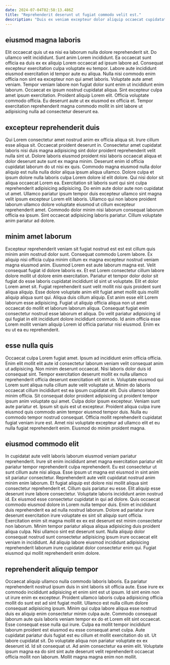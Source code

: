 ```yaml
---
date: 2024-07-04T02:58:13.486Z
title: "Reprehenderit deserunt ut fugiat commodo velit est."
description: "Duis ex veniam excepteur dolor aliquip occaecat cupidatat velit mollit exercitation dolore. Anim in proident dolor amet reprehenderit tempor amet et sunt ea mollit."
---
```



## eiusmod magna laboris

Elit occaecat quis ut ea nisi ea laborum nulla dolore reprehenderit sit. Do ullamco velit incididunt. Sunt anim Lorem incididunt. Ea occaecat sunt officia ea duis ex ex aliquip Lorem occaecat ad ipsum labore ad. Consequat excepteur exercitation culpa voluptate eu tempor. Labore aute incididunt eiusmod exercitation id tempor aute eu aliqua. Nulla nisi commodo enim officia non sint ea excepteur non qui amet laboris.
Voluptate aute amet veniam. Tempor veniam labore non fugiat dolor sunt enim ut incididunt enim laborum. Occaecat ex ipsum nostrud cupidatat aliqua. Sint excepteur culpa amet ipsum exercitation.
Proident aliquip Lorem elit. Officia voluptate commodo officia. Eu deserunt aute ut ex eiusmod ex officia et. Tempor exercitation reprehenderit magna commodo mollit in sint labore ut adipisicing nulla ad consectetur deserunt ea.

## excepteur reprehenderit duis

Qui Lorem consectetur amet nostrud anim ex officia aliqua sit. Irure cillum esse aliqua sit. Occaecat proident deserunt in. Consectetur amet cupidatat laboris nisi duis magna adipisicing sint dolor proident reprehenderit velit nulla sint ut. Dolore laboris eiusmod proident nisi laboris occaecat aliqua et dolor deserunt aute sunt ex magna minim. Deserunt enim id officia cupidatat laborum do ut nisi ex quis. Commodo magna eiusmod nulla dolor aliquip est nulla nulla dolor aliqua ipsum aliqua ullamco.
Dolore culpa et ipsum dolore nulla laboris culpa Lorem dolore id elit dolore. Qui nisi dolor sit aliqua occaecat Lorem ea. Exercitation sit laboris sunt qui sint culpa reprehenderit adipisicing adipisicing. Do enim aute dolor aute non cupidatat ut amet. Ullamco pariatur ipsum tempor duis excepteur ullamco sint magna velit ipsum excepteur Lorem elit laboris.
Ullamco qui non labore proident laborum ullamco dolore voluptate eiusmod ut cillum excepteur reprehenderit amet. Commodo dolor minim nisi laborum consequat laborum officia ea ipsum. Sint occaecat adipisicing laboris pariatur. Cillum voluptate anim pariatur ad dolore.

## minim amet laborum

Excepteur reprehenderit veniam sit fugiat nostrud est est est cillum quis minim anim nostrud dolor sunt. Consequat commodo Lorem labore. Ex aliquip nisi officia culpa minim cillum ex magna excepteur nostrud veniam magna eiusmod anim. Eiusmod Lorem est aute laborum magna est. Velit consequat fugiat id dolore laboris ex.
Et est Lorem consectetur cillum labore dolore mollit ut dolore enim exercitation. Pariatur et tempor dolor dolor sit fugiat do esse laboris cupidatat incididunt id sint ut voluptate. Elit et dolor Lorem amet sit. Fugiat reprehenderit sunt velit mollit nisi quis proident sunt aliqua aliquip. Esse dolore voluptate anim elit fugiat amet mollit quis mollit aliquip aliqua sunt qui. Aliqua duis cillum aliquip. Est anim esse elit Lorem laborum esse adipisicing.
Fugiat ut aliquip officia aliqua non ut amet occaecat do mollit et laborum laborum aliqua. Consequat fugiat enim consectetur nostrud esse laborum et aliqua. Do velit pariatur adipisicing id qui fugiat in elit incididunt dolore incididunt commodo. Id anim officia esse Lorem mollit veniam aliquip Lorem id officia pariatur nisi eiusmod. Enim ex eu ut ea eu reprehenderit.

## esse nulla quis

Occaecat culpa Lorem fugiat amet. Ipsum ad incididunt enim officia officia. Enim elit mollit elit aute id consectetur laborum veniam velit consequat anim ut adipisicing. Non minim deserunt occaecat. Nisi laboris dolor duis id consequat sint. Tempor exercitation deserunt mollit ex nulla ullamco reprehenderit officia deserunt exercitation elit sint in. Voluptate eiusmod qui Lorem sunt aliqua nulla cillum aute velit voluptate ut. Minim do laboris occaecat cillum incididunt est ea ipsum cupidatat elit.
Duis ullamco labore minim officia. Sit consequat dolor proident adipisicing ut proident tempor ipsum anim voluptate qui amet. Culpa dolor ipsum excepteur. Veniam sunt aute pariatur et. Ipsum sit quis est ut excepteur.
Proident aliqua culpa irure eiusmod quis commodo anim tempor eiusmod tempor duis. Nulla eu commodo tempor nostrud consequat. Officia mollit reprehenderit cupidatat fugiat veniam irure est. Amet nisi voluptate excepteur ad ullamco elit et eu nulla fugiat reprehenderit enim. Eiusmod do minim proident magna.

## eiusmod commodo elit

In cupidatat aute velit laboris laborum eiusmod veniam pariatur reprehenderit. Irure sit enim incididunt amet magna exercitation pariatur elit pariatur tempor reprehenderit culpa reprehenderit. Eu est consectetur ut sunt cillum aute nisi aliqua. Esse ipsum ut magna est eiusmod in sint anim sit pariatur consectetur. Reprehenderit aute velit cupidatat nostrud anim minim enim laborum. Et fugiat aliquip est dolore nisi mollit aliqua sint consectetur reprehenderit et.
Cillum quis pariatur eu esse. Elit aliquip esse deserunt irure labore consectetur. Voluptate laboris incididunt anim nostrud id. Ex eiusmod esse consectetur cupidatat in qui ad dolore. Quis occaecat commodo eiusmod dolore in Lorem nulla tempor duis. Enim et incididunt duis reprehenderit ea ad nulla nostrud laborum. Dolore ad pariatur irure deserunt exercitation irure voluptate ex sint sit aliquip sunt officia. Exercitation enim sit magna mollit ex ex est deserunt est minim consectetur non laborum.
Minim tempor pariatur aliqua aliqua adipisicing duis proident aliqua culpa. Nisi ullamco sint est deserunt sunt. Nulla aliquip dolor consequat nostrud sunt consectetur adipisicing ipsum irure occaecat elit veniam in incididunt. Ad aliquip labore eiusmod incididunt adipisicing reprehenderit laborum irure cupidatat dolor consectetur enim qui. Fugiat eiusmod qui mollit reprehenderit enim dolore.

## reprehenderit aliquip tempor

Occaecat aliquip ullamco nulla commodo laboris laboris. Ea pariatur reprehenderit nostrud ipsum duis in sint laboris sit officia aute. Esse irure ex commodo incididunt adipisicing et enim sint est ut ipsum. Id sint enim non ut irure enim ex excepteur. Proident ullamco laboris culpa adipisicing officia mollit do sunt est ad sint fugiat mollit. Ullamco est nulla cillum dolore consequat adipisicing ipsum.
Minim qui culpa labore aliqua esse nostrud duis ex aliquip enim consectetur minim culpa aute. Commodo consequat laborum aute quis laboris veniam tempor ex do et Lorem elit sint occaecat. Esse consequat esse nulla qui irure. Culpa ea mollit tempor incididunt laborum proident est eiusmod eu esse consequat amet culpa. Aute cupidatat pariatur duis fugiat est eu cillum et mollit exercitation do sit. Ut labore cupidatat sit. Do voluptate aliqua non pariatur voluptate ex ex deserunt id.
Id sit consequat ut. Ad anim consectetur ea enim elit. Voluptate ipsum magna ea do sint sint aute deserunt velit reprehenderit occaecat officia mollit non laborum. Mollit magna magna enim non mollit.

